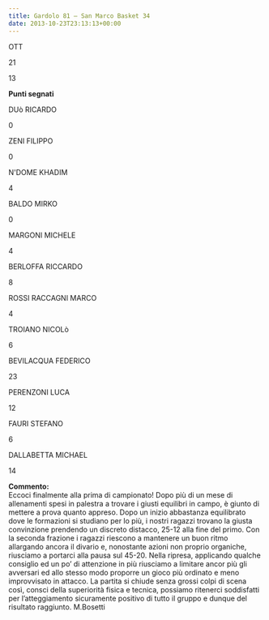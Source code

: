 ```yaml
---
title: Gardolo 81 – San Marco Basket 34
date: 2013-10-23T23:13:13+00:00
---
```

OTT

21

13

**Punti segnati**

DUò RICARDO

0

ZENI FILIPPO

0

N'DOME KHADIM

4

BALDO MIRKO

0

MARGONI MICHELE

4

BERLOFFA RICCARDO

8

ROSSI RACCAGNI MARCO

4

TROIANO NICOLò

6

BEVILACQUA FEDERICO

23

PERENZONI LUCA

12

FAURI STEFANO

6

DALLABETTA MICHAEL

14

**Commento:**  
Eccoci finalmente alla prima di campionato! Dopo più di un mese di allenamenti spesi in palestra a trovare i giusti equilibri in campo, è giunto di mettere a prova quanto appreso. Dopo un inizio abbastanza equilibrato dove le formazioni si studiano per lo più, i nostri ragazzi trovano la giusta convinzione prendendo un discreto distacco, 25-12 alla fine del primo. Con la seconda frazione i ragazzi riescono a mantenere un buon ritmo allargando ancora il divario e, nonostante azioni non proprio organiche, riusciamo a portarci alla pausa sul 45-20. Nella ripresa, applicando qualche consiglio ed un po’ di attenzione in più riusciamo a limitare ancor più gli avversari ed allo stesso modo proporre un gioco più ordinato e meno improvvisato in attacco. La partita si chiude senza grossi colpi di scena così, consci della superiorità fisica e tecnica, possiamo ritenerci soddisfatti per l’atteggiamento sicuramente positivo di tutto il gruppo e dunque del risultato raggiunto. M.Bosetti